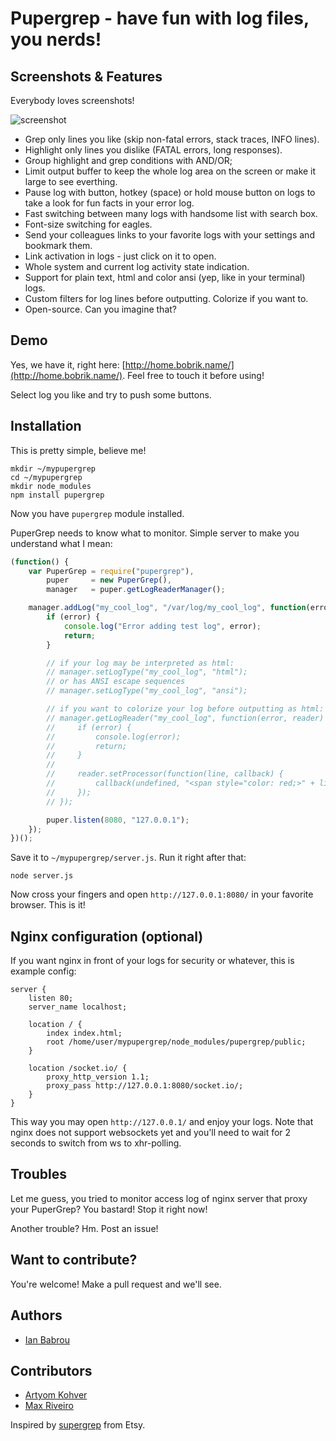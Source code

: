 # Pupergrep - have fun with log files, you nerds!

## Screenshots & Features

Everybody loves screenshots!

![screenshot](http://i.imgur.com/Xl3yf.png)

* Grep only lines you like (skip non-fatal errors, stack traces, INFO lines).
* Highlight only lines you dislike (FATAL errors, long responses).
* Group highlight and grep conditions with AND/OR;
* Limit output buffer to keep the whole log area on the screen or make it large to see everthing.
* Pause log with button, hotkey (space) or hold mouse button on logs to take a look for fun facts in your error log.
* Fast switching between many logs with handsome list with search box.
* Font-size switching for eagles.
* Send your colleagues links to your favorite logs with your settings and bookmark them.
* Link activation in logs - just click on it to open.
* Whole system and current log activity state indication.
* Support for plain text, html and color ansi (yep, like in your terminal) logs.
* Custom filters for log lines before outputting. Colorize if you want to.
* Open-source. Can you imagine that?

## Demo

Yes, we have it, right here: [http://home.bobrik.name/](http://home.bobrik.name/). Feel free to touch it before using!

Select log you like and try to push some buttons.

## Installation

This is pretty simple, believe me!

```
mkdir ~/mypupergrep
cd ~/mypupergrep
mkdir node_modules
npm install pupergrep
```

Now you have `pupergrep` module installed.

PuperGrep needs to know what to monitor. Simple server to make you understand what I mean:

```javascript
(function() {
    var PuperGrep = require("pupergrep"),
        puper     = new PuperGrep(),
        manager   = puper.getLogReaderManager();

    manager.addLog("my_cool_log", "/var/log/my_cool_log", function(error) {
        if (error) {
            console.log("Error adding test log", error);
            return;
        }

        // if your log may be interpreted as html:
        // manager.setLogType("my_cool_log", "html");
        // or has ANSI escape sequences
        // manager.setLogType("my_cool_log", "ansi");

        // if you want to colorize your log before outputting as html:
        // manager.getLogReader("my_cool_log", function(error, reader) {
        //     if (error) {
        //         console.log(error);
        //         return;
        //     }
        //
        //     reader.setProcessor(function(line, callback) {
        //         callback(undefined, "<span style="color: red;>" + line + "</span>");
        //     });
        // });

        puper.listen(8080, "127.0.0.1");
    });
})();
```

Save it to `~/mypupergrep/server.js`. Run it right after that:

```
node server.js
```

Now cross your fingers and open `http://127.0.0.1:8080/` in your favorite browser. This is it!

## Nginx configuration (optional)

If you want nginx in front of your logs for security or whatever, this is example config:

```
server {
    listen 80;
    server_name localhost;

    location / {
        index index.html;
        root /home/user/mypupergrep/node_modules/pupergrep/public;
    }

    location /socket.io/ {
        proxy_http_version 1.1;
        proxy_pass http://127.0.0.1:8080/socket.io/;
    }
}
```

This way you may open `http://127.0.0.1/` and enjoy your logs. Note that nginx does not support
websockets yet and you'll need to wait for 2 seconds to switch from ws to xhr-polling.

## Troubles

Let me guess, you tried to monitor access log of nginx server that proxy your PuperGrep? You bastard! Stop it right now!

Another trouble? Hm. Post an issue!

## Want to contribute?

You're welcome! Make a pull request and we'll see.

## Authors

* [Ian Babrou](https://github.com/bobrik)

## Contributors

* [Artyom Kohver](https://github.com/kohver)
* [Max Riveiro](https://github.com/kavu)

Inspired by [supergrep](https://github.com/etsy/supergrep) from Etsy.
